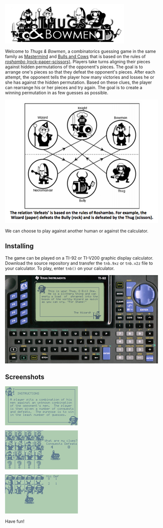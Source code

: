 ![](img/tnb.png)

Welcome to *Thugs & Bowmen*, a combinatorics guessing game in the same family as [Mastermind](http://en.wikipedia.org/wiki/Mastermind_(board_game)) and [Bulls and Cows](http://en.wikipedia.org/wiki/Bulls_and_cows) that is based on the rules of [*roshambo* (rock-paper-scissors)](http://en.wikipedia.org/wiki/Rock-paper-scissors). Players take turns aligning their pieces against hidden permutations of the opponent's pieces. The goal is to arrange one's pieces so that they defeat the opponent's pieces. After each attempt, the opponent tells the player how many victories and losses he or she has against the hidden permutation. Based on these clues, the player can rearrange his or her pieces and try again. The goal is to create a winning permutation in as few guesses as possible.

![](img/defeats.png)

We can choose to play against another human or against the calculator.

## Installing

The game can be played on a TI-92 or TI-V200 graphic display calculator. Download the source repository and transfer the `tnb.9xz` or `tnb.v2z` file to your calculator. To play, enter `tnb()` on your calculator.

![](img/calc.png)

## Screenshots

![](img/screen1.png)

![](img/screen2.png)

![](img/screen3.png)

Have fun!
